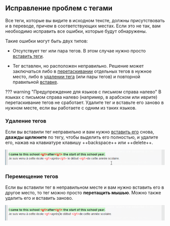 ## Исправление проблем с тегами

Все теги, которые вы видите в исходном тексте, должны присутствовать и в переводе, причем в соответствующих местах. Если это не так, вам необходимо исправить все ошибки, которые будут обнаружены.

Такие ошибки могут быть двух типов:

- Отсутствует тег или пара тегов. В этом случае нужно просто [вставить теги](#inserting-tags).

- Тег вставлен, но расположен неправильно. Решение может заключаться либо в [перетаскивании](#moving-tags) отдельных тегов в нужное место, либо в [удалении тега](#deleting-tags) (или пары тегов) и повторной правильной [вставке](#inserting-tags).

<!-- prettier-ignore -->
??? warning "Предупреждение для языков с письмом справа налево"
    В языках с письмом справа налево (например, в арабском или иврите) перетаскивание тегов не сработает. Удалите тег и вставьте его заново в нужном месте, если вы работаете с одним из таких языков.

### Удаление тегов

Если вы вставили тег неправильно и вам нужно [вставить его](#inserting-tags) снова, **дважды щелкните** по тегу, чтобы выделить его полностью, и удалите его, нажав на клавиатуре клавишу ++backspace++ или ++delete++.

![](../_img/omt-tags-delete.gif)

### Перемещение тегов

Если вы вставили тег в неправильном месте и вам нужно вставить его в другое место, то тег можно просто **перетащить мышью**. Можно также удалить его и вставить заново.

![](../_img/omt-tags-moving.gif)

<!-- @todo: explain the auto-completer as the main insertion method -->

<!-- @todo: FINISH -->

<!--
In the screenshot below, in the source segment the **paired tags** **&lt;i&gt;**{ .omttag } and **&lt;/i&gt;**{ .omttag } are around the letter `n` while in the target they are around the word `which`.


![](../_img/09b_tags_issue_ada.jpg)

To correct this issue, you would have to perform the following steps:

  1. Double click on the each incorrectly inserted tag in the translation to select it and press ++backspace++ or ++del++ on your keyboard to delete it
  2. Select the text that must encompassed by the paired tags.
  3. Press ++ctrl+space++ to launch the auto-completer. You might need to press ++ctrl+space++ several times to cycle through the different options until you see the list of tags.
  4. Select the paired tags that you want to insert and press ++enter++.
  <!-- ![](../_img/11a_tag_order_ada.jpg)

The tags are inserted around the text you have selected.
-->
